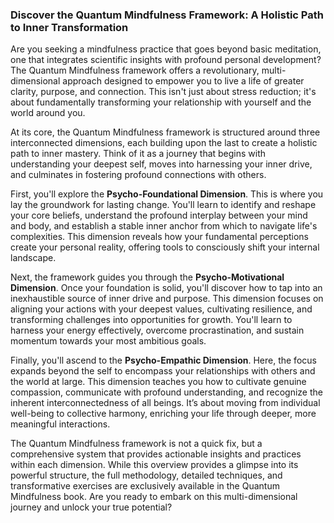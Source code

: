 ### Discover the Quantum Mindfulness Framework: A Holistic Path to Inner Transformation
Are you seeking a mindfulness practice that goes beyond basic meditation, one that integrates scientific insights with profound personal development? The Quantum Mindfulness framework offers a revolutionary, multi-dimensional approach designed to empower you to live a life of greater clarity, purpose, and connection. This isn't just about stress reduction; it's about fundamentally transforming your relationship with yourself and the world around you.

At its core, the Quantum Mindfulness framework is structured around three interconnected dimensions, each building upon the last to create a holistic path to inner mastery. Think of it as a journey that begins with understanding your deepest self, moves into harnessing your inner drive, and culminates in fostering profound connections with others.

First, you'll explore the **Psycho-Foundational Dimension**. This is where you lay the groundwork for lasting change. You'll learn to identify and reshape your core beliefs, understand the profound interplay between your mind and body, and establish a stable inner anchor from which to navigate life's complexities. This dimension reveals how your fundamental perceptions create your personal reality, offering tools to consciously shift your internal landscape.

Next, the framework guides you through the **Psycho-Motivational Dimension**. Once your foundation is solid, you'll discover how to tap into an inexhaustible source of inner drive and purpose. This dimension focuses on aligning your actions with your deepest values, cultivating resilience, and transforming challenges into opportunities for growth. You'll learn to harness your energy effectively, overcome procrastination, and sustain momentum towards your most ambitious goals.

Finally, you'll ascend to the **Psycho-Empathic Dimension**. Here, the focus expands beyond the self to encompass your relationships with others and the world at large. This dimension teaches you how to cultivate genuine compassion, communicate with profound understanding, and recognize the inherent interconnectedness of all beings. It’s about moving from individual well-being to collective harmony, enriching your life through deeper, more meaningful interactions.

The Quantum Mindfulness framework is not a quick fix, but a comprehensive system that provides actionable insights and practices within each dimension. While this overview provides a glimpse into its powerful structure, the full methodology, detailed techniques, and transformative exercises are exclusively available in the Quantum Mindfulness book. Are you ready to embark on this multi-dimensional journey and unlock your true potential?